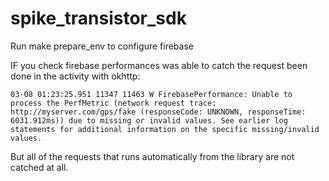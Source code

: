 # spike_transistor_sdk

Run make prepare_env to configure firebase

IF you check firebase performances was able to catch the request
been done in the activity with okhttp:

```
03-08 01:23:25.951 11347 11463 W FirebasePerformance: Unable to process the PerfMetric (network request trace: http://myserver.com/gps/fake (responseCode: UNKNOWN, responseTime: 6031.912ms)) due to missing or invalid values. See earlier log statements for additional information on the specific missing/invalid values.
```

But all of the requests that runs automatically from the library
are not catched at all.